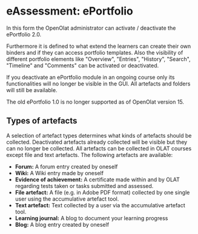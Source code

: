 # eAssessment: ePortfolio

In this form the OpenOlat administrator can activate / deactivate the
ePortfolio 2.0.

Furthermore it is defined to what extend the learners can create their own
binders and if they can access portfolio templates. Also the visibility of
different portfolio elements like "Overview", "Entries", "History", "Search",
"Timeline" and "Comments" can be activated or deactivated.

If you deactivate an ePortfolio module in an ongoing course only its
functionalities will no longer be visible in the GUI. All artefacts and
folders will still be available.

The old ePortfolio 1.0 is no longer supported as of OpenOlat version 15.

## Types of artefacts

A selection of artefact types determines what kinds of artefacts should be
collected. Deactivated artefacts already collected will be visible but they
can no longer be collected. All artefacts can be collected in OLAT courses
except file and text artefacts. The following artefacts are available:  
  

  * **Forum:**  A forum entry created by oneself
  *  **Wiki:**  A Wiki entry made by oneself
  *  **Evidence of achievement:**  A certificate made within and by OLAT regarding tests taken or tasks submitted and assessed.
  *  **File artefact:**  A file (e.g. in Adobe PDF format) collected by one single user using the accumulative artefact tool.
  *  **Text artefact:**  Text collected by a user via the accumulative artefact tool.
  *  **Learning journal:**  A blog to document your learning progress
  *  **Blog:** A blog entry created by oneself

